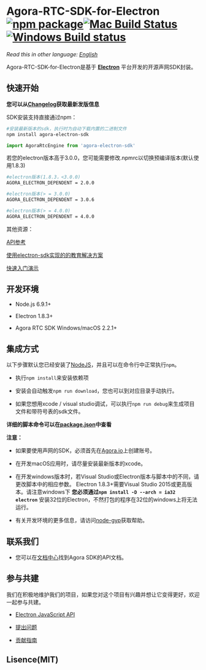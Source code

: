 # Agora-RTC-SDK-for-Electron [![npm package][npm-badge]][npm][![Mac Build Status](https://img.shields.io/travis/AgoraIO/Electron-SDK/dev/2.3.3.svg?style=flat-square)](https://travis-ci.org/AgoraIO/Electron-SDK)[![Windows Build status](https://ci.appveyor.com/api/projects/status/github/AgoraIO/Electron-SDK?branch=dev/2.3.3&svg=true)](https://ci.appveyor.com/project/menthays/electron-sdk/branch/dev/2.3.3)

*Read this in other language: [English](README.md)*

Agora-RTC-SDK-for-Electron是基于 **[Electron](https://electronjs.org/)** 平台开发的开源声网SDK封装。

## 快速开始

**您可以从[Changelog](./CHANGELOG.md)获取最新发版信息**

SDK安装支持直接通过npm：

```bash
#安装最新版本的sdk，执行时为自动下载内置的二进制文件
npm install agora-electron-sdk
```

```javascript
import AgoraRtcEngine from 'agora-electron-sdk'
```

若您的electron版本高于3.0.0，您可能需要修改.npmrc以切换预编译版本(默认使用1.8.3)

```bash
#electron版本(1.8.3，<3.0.0)
AGORA_ELECTRON_DEPENDENT = 2.0.0

#electron版本(> = 3.0.0)
AGORA_ELECTRON_DEPENDENT = 3.0.6

#electron版本(> = 4.0.0)
AGORA_ELECTRON_DEPENDENT = 4.0.0
```

其他资源：

[API参考](./docs/apis.md)

[使用electron-sdk实现的的教育解决方案](https://github.com/AgoraIO/ARD-eEducation-with-Electron)

[快速入门演示](https://github.com/AgoraIO-Community/Agora-Electron-Quickstart)

## 开发环境

 - Node.js 6.9.1+

 - Electron 1.8.3+

 - Agora RTC SDK Windows/macOS 2.2.1+

## 集成方式

以下步骤默认您已经安装了[NodeJS](https://nodejs.org/en/download/)，并且可以在命令行中正常执行`npm`。

 - 执行`npm install`来安装依赖项

 - 安装会自动触发`npm run download`，您也可以到对应目录手动执行。

 - 如果您想用xcode / visual studio调试，可以执行`npm run debug`来生成项目文件和带符号表的sdk文件。

**详细的脚本命令可以在[package.json](./package.json)中查看**

**注意：**

 - 如果要使用声网的SDK，必须首先在[Agora.io](https://dashboard.agora.io/signin)上创建账号。

 - 在开发macOS应用时，请尽量安装最新版本的xcode。

 - 在开发windows版本时，若Visual Studio或Electron版本与脚本中的不同，请更改脚本中的相应参数。 Electron 1.8.3+需要Visual Studio 2015或更高版本。请注意windows下 **您必须通过`npm install -D --arch = ia32 electron`** 安装32位的Electron，不然打包的程序在32位的windows上将无法运行。

 - 有关开发环境的更多信息，请访问[node-gyp](https://github.com/nodejs/node-gyp/blob/master/README.md)获取帮助。

## 联系我们

 - 您可以在[文档中心](https://docs.agora.io/en/)找到Agora SDK的API文档。

## 参与共建

我们在积极地维护我们的项目，如果您对这个项目有兴趣并想让它变得更好，欢迎一起参与共建。

 - [Electron JavaScript API](./docs/apis.md)

 - [提出问题](https://github.com/AgoraIO/Agora-RTC-SDK-for-Electron/issues)

 - [贡献指南](./docs/contribuitions.md)

## Lisence(MIT)

[npm-badge]:https://img.shields.io/npm/v/agora-electron-sdk.png？style=flat-square
[npm]:https://www.npmjs.org/package/agora-electron-sdk
